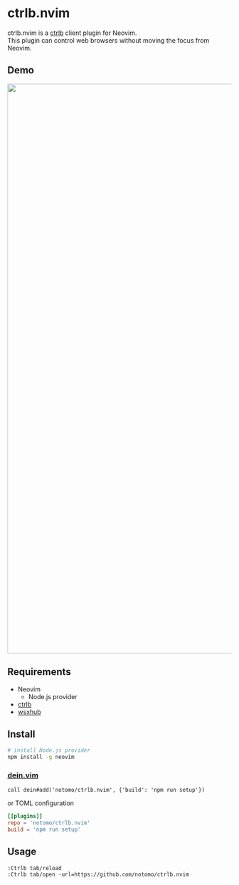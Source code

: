 # ctrlb.nvim

ctrlb.nvim is a [ctrlb](https://github.com/notomo/ctrlb) client plugin for Neovim.  
This plugin can control web browsers without moving the focus from Neovim.

## Demo
<img src="https://raw.github.com/wiki/notomo/ctrlb.nvim/images/demo.gif" width="1280">

## Requirements
- Neovim
    - Node.js provider
- [ctrlb](https://github.com/notomo/ctrlb)
- [wsxhub](https://github.com/notomo/wsxhub)

## Install

```sh
# install Node.js provider
npm install -g neovim
```

### [dein.vim](https://github.com/Shougo/dein.vim)

```vim
call dein#add('notomo/ctrlb.nvim', {'build': 'npm run setup'})
```

or TOML configuration
```toml
[[plugins]]
repo = 'notomo/ctrlb.nvim'
build = 'npm run setup'
```

## Usage

```
:Ctrlb tab/reload
:Ctrlb tab/open -url=https://github.com/notomo/ctrlb.nvim
```
